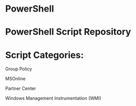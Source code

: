 # PowerShell
# PowerShell Script Repository

# Script Categories:

Group Policy

MSOnline

Partner Center

Windows Management Instrumentation (WMI)


